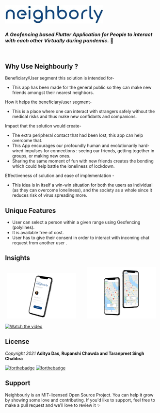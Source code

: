 </br>
<img src="assets/images/n1.png">
 
### _A Geofencing based Flutter Application for People to interact with each other Virtually during pandemic._ 📱 
<br/>

## Why Use Neighbourly ?

Beneficiary/User segment this solution is intended for-
- This app has been made for the general public so they can make new friends amongst their nearest neighbors.

How it helps the beneficiary/user segment-
- This is a place where one can interact with strangers safely without the medical risks and thus make new confidants and companions.

Impact that the solution would create-
- The extra peripheral contact that had been lost, this app can help overcome that.
- This App encourages our profoundly human and evolutionarily hard-wired impulses for connections : seeing our friends, getting together in groups, or making new ones.
- Sharing the same moment of fun with new friends creates the bonding which could help battle the loneliness of lockdown.

Effectiveness of solution and ease of implementation -
- This idea is in itself a win-win situation for both the users as individual (as they can overcome loneliness), and the society as a whole since it reduces risk of virus spreading more.

## Unique Features

- User can select a person within a given range using Geofencing (polylines).
- It is available free of cost.
- User has to give their consent in order to interact with incoming chat request from another user .

## Insights 
<p align="center">
  <img src="assets/images/untitled-project__7_-removebg-preview.png" width="45%">
&nbsp; &nbsp; &nbsp; &nbsp;
  <img src="assets/images/iphone-x-mockup-scene-removebg-preview.png" width="45%"> 
</p>

[![Watch the video](https://github.com/rupanshi-chawda/Chatify/blob/main/assets/images/Screenshot%20(405).png)](https://drive.google.com/file/d/1s-szMI9WK1EcuAwgoa1KrJU5zLpqJ0QE/view)

## License
_Copyright 2021_ **Aditya Das, Rupanshi Chawda and Taranpreet Singh Chabbra** <br/>

[![forthebadge](https://forthebadge.com/images/badges/built-with-love.svg)](https://forthebadge.com)
[![forthebadge](https://forthebadge.com/images/badges/makes-people-smile.svg)](https://forthebadge.com)

## Support
Neighbourly is an MIT-licensed Open Source Project. You can help it grow by showing some love and contributing. If you'd like to support, feel free to make a pull request and we'll love to review it ✨
